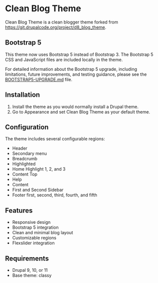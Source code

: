 # Clean Blog Theme

Clean Blog Theme is a clean blogger theme forked from https://git.drupalcode.org/project/d8_blog_theme.

## Bootstrap 5

This theme now uses Bootstrap 5 instead of Bootstrap 3. The Bootstrap 5 CSS and JavaScript files are included locally in the theme.

For detailed information about the Bootstrap 5 upgrade, including limitations, future improvements, and testing guidance, please see the [BOOTSTRAP5-UPGRADE.md](BOOTSTRAP5-UPGRADE.md) file.

## Installation

1. Install the theme as you would normally install a Drupal theme.
2. Go to Appearance and set Clean Blog Theme as your default theme.

## Configuration

The theme includes several configurable regions:
- Header
- Secondary menu
- Breadcrumb
- Highlighted
- Home Highlight 1, 2, and 3
- Content Top
- Help
- Content
- First and Second Sidebar
- Footer first, second, third, fourth, and fifth

## Features

- Responsive design
- Bootstrap 5 integration
- Clean and minimal blog layout
- Customizable regions
- Flexslider integration

## Requirements

- Drupal 9, 10, or 11
- Base theme: classy
